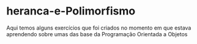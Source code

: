 # heranca-e-Polimorfismo
Aqui temos alguns exercícios que foi criados no momento em que estava aprendendo sobre umas das base da Programação Orientada a Objetos
